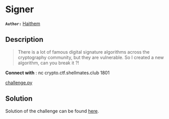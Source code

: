 # Signer

**`Author:`** [Haithem](https://github.com/HaithemLamri/)

## Description

> There is a lot of famous digital signature algorithms across the cryptography community,
> but they are vulnerable. So I created a new algorithm, can you break it ?!  

**Connect with** : nc crypto.ctf.shellmates.club 1801  

[challenge.py](challenge/challenge.py)

## Solution

Solution of the challenge can be found [here](solution/).

